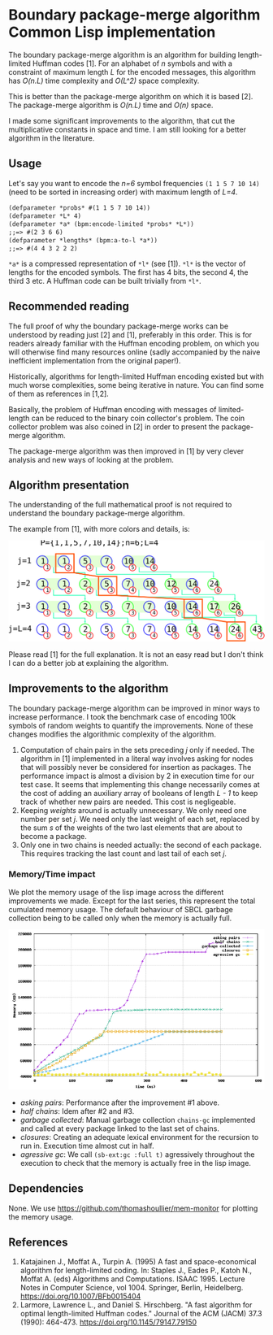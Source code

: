 # Boundary package-merge algorithm Common Lisp implementation
The boundary package-merge algorithm is an algorithm for building length-limited
Huffman codes [1]. For an alphabet of _n_ symbols and with a constraint of
maximum length _L_ for the encoded messages, this algorithm has _O(n.L)_ time
complexity and _O(L^2)_ space complexity.

This is better than the package-merge algorithm on which it is based [2]. The
package-merge algorithm is _O(n.L)_ time and _O(n)_ space.

I made some significant improvements to the algorithm, that cut the
multiplicative constants in space and time. 
I am still looking for a better algorithm in the literature.

## Usage
Let's say you want to encode the _n=6_ symbol frequencies `(1 1 5 7 10 14)` 
(need to be sorted in increasing order) with maximum length of _L=4_.

```common-lisp
(defparameter *probs* #(1 1 5 7 10 14))
(defparameter *L* 4)
(defparameter *a* (bpm:encode-limited *probs* *L*))
;;=> #(2 3 6 6)
(defparameter *lengths* (bpm:a-to-l *a*))
;;=> #(4 4 3 2 2 2)
```

`*a*` is a compressed representation of `*l*` (see [1]). `*l*` is the vector of
lengths for the encoded symbols. The first has 4 bits, the second 4, the third 3
etc. A Huffman code can be built trivially from `*l*`.

## Recommended reading
The full proof of why the boundary package-merge works can be understood by
reading just [2] and [1], preferably in this order. This is for readers
already familiar with the Huffman encoding problem, on which you will otherwise
find many resources online (sadly accompanied by the naive inefficient
implementation from the original paper!).

Historically, algorithms for length-limited Huffman encoding existed but with
much worse complexities, some being iterative in nature. You can find
some of them as references in [1,2].

Basically, the problem of Huffman encoding with messages of limited-length
can be reduced to the binary coin collector's problem. The coin collector
problem was also coined in [2] in order to present the package-merge algorithm.

The package-merge algorithm was then improved in [1] by very clever analysis and
new ways of looking at the problem.

## Algorithm presentation
The understanding of the full mathematical proof is not required to understand
the boundary package-merge algorithm.

The example from [1], with more colors and details, is:

![Boundary package-merge diagram](doc/bnd-pkg-merge.svg)

Please read [1] for the full explanation. It is not an easy read but I don't
think I can do a better job at explaining the algorithm.

## Improvements to the algorithm
The boundary package-merge algorithm can be improved in minor ways to increase
performance. I took the benchmark case of encoding 100k symbols of random
weights to quantify the improvements.
None of these changes modifies the algorithmic complexity of the algorithm.

1. Computation of chain pairs in the sets preceding _j_ only if needed. The
algorithm in [1] implemented in a literal way involves asking for nodes that 
will possibly never be considered for insertion as packages. The performance 
impact is almost a division by 2 in execution time for our test case. It seems 
that implementing this change necessarily comes at the cost of adding an 
auxiliary array of booleans of length _L - 1_ to keep track of whether new pairs
are needed. This cost is negligeable.
1. Keeping *weights* around is actually unnecessary. We only need one number per
set _j_. We need only the last weight of each set, replaced by the sum *s* of
the weights of the two last elements that are about to become a package.
1. Only one in two chains is needed actually: the second of each package. This
requires tracking the last count and last tail of each set *j*.

### Memory/Time impact
We plot the memory usage of the lisp image across the different improvements we
made. Except for the last series, this represent the total cumulated memory
usage. The default behaviour of SBCL garbage collection being to be called only
when the memory is actually full.

![memory-time plots](test-data/ram-usage.png)

* _asking pairs_: Performance after the improvement #1 above.
* _half chains_: Idem after #2 and #3.
* _garbage collected_: Manual garbage collection `chains-gc` implemented and
called at every package linked to the last set of chains.
* _closures_: Creating an adequate lexical environment for the recursion to run
in. Execution time almost cut in half.
* _agressive gc_: We call `(sb-ext:gc :full t)` agressively throughout the
execution to check that the memory is actually free in the lisp image. 

## Dependencies
None. We use https://github.com/thomashoullier/mem-monitor for plotting the
memory usage.

## References
1. Katajainen J., Moffat A., Turpin A. (1995) A fast and space-economical algorithm for length-limited coding. In: Staples J., Eades P., Katoh N., Moffat A. (eds) Algorithms and Computations. ISAAC 1995. Lecture Notes in Computer Science, vol 1004. Springer, Berlin, Heidelberg. https://doi.org/10.1007/BFb0015404
1. Larmore, Lawrence L., and Daniel S. Hirschberg. "A fast algorithm for optimal length-limited Huffman codes." Journal of the ACM (JACM) 37.3 (1990): 464-473. https://doi.org/10.1145/79147.79150
